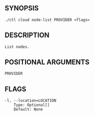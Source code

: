 ## SYNOPSIS
    ./ctl cloud node-list PROVIDER <flags>
 
## DESCRIPTION
    List nodes.
 
## POSITIONAL ARGUMENTS
    PROVIDER
 
## FLAGS
    -l, --location=LOCATION
        Type: Optional[]
        Default: None
